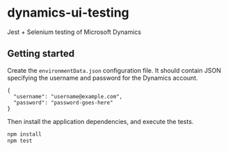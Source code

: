 # dynamics-ui-testing
Jest + Selenium testing of Microsoft Dynamics

## Getting started
Create the `environmentData.json` configuration file.  It should contain JSON specifying the username and password for the Dynamics account.
```
{
  "username": "username@example.com",
  "password": "password-goes-here"
}
```

Then install the application dependencies, and execute the tests.
```bash
npm install
npm test
```